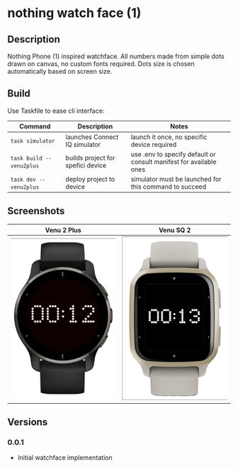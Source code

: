 # nothing watch face (1)

## Description 

Nothing Phone (1) inspired watchface. All numbers made from simple dots drawn on canvas, no custom fonts required. Dots size is chosen automatically based on screen size.

## Build

Use Taskfile to ease cli interface:

|Command|Description|Notes|
|---|---|---|
| `task simulator` | launches Connect IQ simulator | launch it once, no specific device required|
| `task build -- venu2plus` | builds project for spefici device | use .env to specify default or consult manifest for available ones
| `task dev -- venu2plus` | deploy project to device | simulator must be launched for this command to succeed

## Screenshots

| Venu 2 Plus | Venu SQ 2 |
|:-:|:-:|
|<img src="screenshots/venu2plus-screenshot.png" alt="venu2plus" width="320"/>| <img src="screenshots/venusq2-screenshot.png" alt="venusq2" width="320"/>|

## Versions

### 0.0.1
- Initial watchface implementation